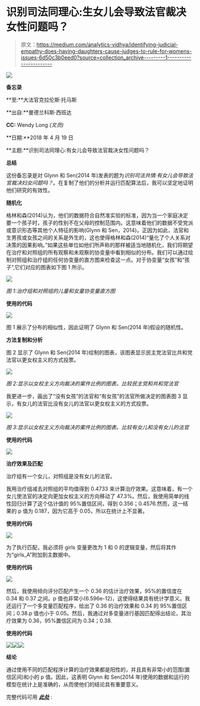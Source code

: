 # 识别司法同理心:生女儿会导致法官裁决女性问题吗？

> 原文：<https://medium.com/analytics-vidhya/identifying-judicial-empathy-does-having-daughters-cause-judges-to-rule-for-womens-issues-6d50c3b0eed0?source=collection_archive---------1----------------------->

![](img/217e93d63bf9468a704b30acf3aed79d.png)

**备忘录**

**至:**大法官克拉伦斯·托马斯

**出自:**曼德兰科斯·西班达

**CC:** Wendy Long *(文员)*

**日期:**2018 年 4 月 19 日

**主题:**识别司法同理心:有女儿会导致法官裁决女性问题吗？

**总结**

这份备忘录是对 Glynn 和 Sen(2014 年)发表的题为*识别司法共情:有女儿会导致法官裁决妇女问题吗？*。在复制了他们的分析并运行匹配算法后，我可以坚定地证明他们研究的有效性。

**随机化**

格林和森(2014)认为，他们的数据符合自然准实验的标准，因为当一个家庭决定要一个孩子时，孩子的性别不在父母的控制范围内。这意味着他们的数据不受党派或意识形态等其他个人特征的影响(Glynn 和 Sen，2014)。正因为如此，法官和生男孩或女孩之间的关系是外生的，这也使得格林和森(2014)“量化了个人关系对决策的因果影响。”如果这些单位如他们所声称的那样被适当地随机化，我们将期望在治疗和对照组的所有观察和未观察的协变量中看到相似的分布。我们可以通过绘制对照组和治疗组的任何协变量的直方图来检查这一点。对于协变量“女孩”和“孩子”,它们对应的图表如下图 1 所示。

![](img/a96f8bcd39eb15016844f2af5b8c7715.png)

*图 1:治疗组和对照组的儿童和女童协变量直方图*

**使用的代码**

![](img/e96cb2c8fe1ad7bb169ba1e883c2891c.png)

图 1 展示了分布的相似性，因此证明了 Glynn 和 Sen(2014 年)假设的随机性。

**方法复制和分析**

图 2 显示了 Glynn 和 Sen(2014 年)绘制的图表，该图表显示民主党法官比共和党法官以更女权主义的方式投票。

![](img/31f2ebe11f1cee2099da94b6754501f6.png)

*图 2:显示以女权主义方向裁决的案件比例的图表。比较民主党和共和党法官*

我更进一步，画出了“没有女孩”的法官和“有女孩”的法官所做决定的图表图 3 显示，有女儿的法官比没有女儿的法官以更女权主义的方式投票。

![](img/c5a6a7d370bcbaa518bb58cc8b4a359c.png)

*图 3:显示以女权主义方向裁决的案件比例的图表。比较有女儿和没有女儿的法官*

**使用的代码**

![](img/b4cd238372be8ddae1b2c8fb31c8970b.png)

**治疗效果及匹配**

治疗组有一个女儿，对照组是没有女儿的法官。

我用治疗组减去对照组的平均值得到 0.4733 来计算治疗效果。这意味着，有一个女儿使法官的决定向更加女权主义的方向移动了 47.3%。然后，我使用简单的线性回归计算了这个估计值的 95%置信区间，得到 0.356；0.4576.然而，这一结果的 p 值为 0.187，因为它高于 0.05，所以在统计上不显著。

**使用的代码**

![](img/151752b44e1a28d424fe84e8df72445c.png)

为了执行匹配，我必须将 girls 变量更改为 1 和 0 的逻辑变量，然后将其作为“girls_A”附加到主数据中。

**使用的代码**

![](img/0556f504c9c2a987a851f36b72242a8e.png)

然后，我使用倾向评分匹配产生一个 0.36 的估计治疗效果，95%的置信度在 0.34 和 0.37 之间。p 值也非常小(6.596e-12)，这使得结果具有统计学意义。我还运行了一个多变量匹配程序，给出了 0.36 的治疗效果和 0.34 的 95%置信区间；0.38.p 值也小于 0.05。然后，我通过对多变量进行基因匹配得出结论，其治疗效果为 0.36，95%置信区间为 0.34；0.38.

**使用的代码**

![](img/3060da307e60a4ad39df9496b817112c.png)![](img/7324f2b4e53fdc5454e07e872c0b9106.png)![](img/66dd772716894752a5724107e710b5ec.png)

**结论**

通过使用不同的匹配程序计算的治疗效果都是阳性的，并且具有非常小的范围(置信区间)和小的 p 值。因此，这表明 Glynn 和 Sen(2014 年)使用的数据和运行的模型在统计上是准确的，从而使他们的结论具有重要意义。

完整代码可用 [***此处***](https://gist.github.com/MandlaSibanda196/ca6c2ddcef84e67c65d0462bd5ecb8d9) :